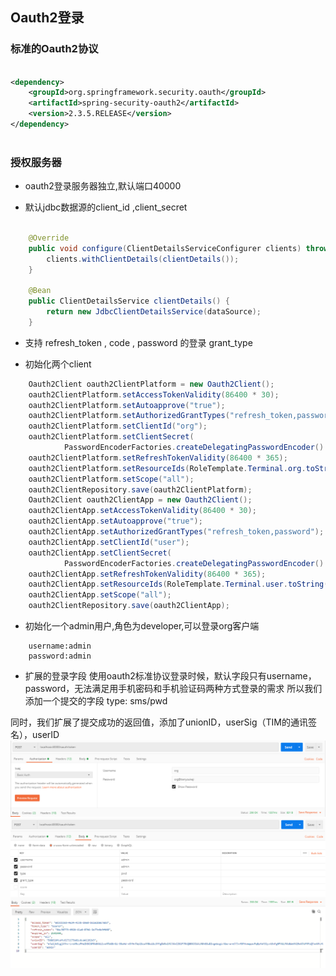Oauth2登录
------


### 标准的Oauth2协议

```xml

<dependency>
	<groupId>org.springframework.security.oauth</groupId>
	<artifactId>spring-security-oauth2</artifactId>
	<version>2.3.5.RELEASE</version>
</dependency>
		
```


### 授权服务器

* oauth2登录服务器独立,默认端口40000

* 默认jdbc数据源的client_id ,client_secret

```java

	@Override
	public void configure(ClientDetailsServiceConfigurer clients) throws Exception {
		clients.withClientDetails(clientDetails());
	}

	@Bean
	public ClientDetailsService clientDetails() {
		return new JdbcClientDetailsService(dataSource);
	}

```
* 支持 refresh_token , code , password 的登录  grant_type

* 初始化两个client

```java
	Oauth2Client oauth2ClientPlatform = new Oauth2Client();
	oauth2ClientPlatform.setAccessTokenValidity(86400 * 30);
	oauth2ClientPlatform.setAutoapprove("true");
	oauth2ClientPlatform.setAuthorizedGrantTypes("refresh_token,password");
	oauth2ClientPlatform.setClientId("org");
	oauth2ClientPlatform.setClientSecret(
			PasswordEncoderFactories.createDelegatingPasswordEncoder().encode("org@tianyoukeji"));
	oauth2ClientPlatform.setRefreshTokenValidity(86400 * 365);
	oauth2ClientPlatform.setResourceIds(RoleTemplate.Terminal.org.toString());
	oauth2ClientPlatform.setScope("all");
	oauth2ClientRepository.save(oauth2ClientPlatform);
	Oauth2Client oauth2ClientApp = new Oauth2Client();
	oauth2ClientApp.setAccessTokenValidity(86400 * 30);
	oauth2ClientApp.setAutoapprove("true");
	oauth2ClientApp.setAuthorizedGrantTypes("refresh_token,password");
	oauth2ClientApp.setClientId("user");
	oauth2ClientApp.setClientSecret(
			PasswordEncoderFactories.createDelegatingPasswordEncoder().encode("user@tianyoukeji"));
	oauth2ClientApp.setRefreshTokenValidity(86400 * 365);
	oauth2ClientApp.setResourceIds(RoleTemplate.Terminal.user.toString());
	oauth2ClientApp.setScope("all");
	oauth2ClientRepository.save(oauth2ClientApp);
```

* 初始化一个admin用户,角色为developer,可以登录org客户端

```	
	username:admin
	password:admin
```

* 扩展的登录字段
使用oauth2标准协议登录时候，默认字段只有username，password，无法满足用手机密码和手机验证码两种方式登录的需求
所以我们添加一个提交的字段 type: sms/pwd

同时，我们扩展了提交成功的返回值，添加了unionID，userSig（TIM的通讯签名），userID
![](1584447034.png)
![](1584446601.png)

